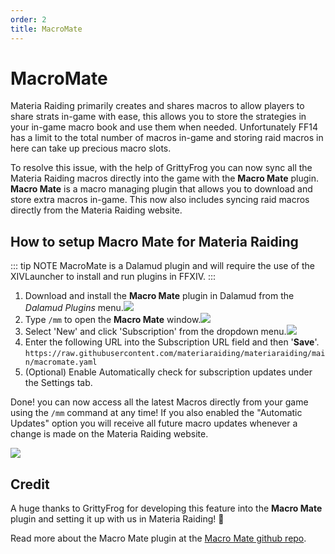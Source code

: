 ```yaml
---
order: 2
title: MacroMate
---
```


# MacroMate

Materia Raiding primarily creates and shares macros to allow players to share strats in-game with ease, this allows you to store the strategies in your in-game macro book and use them when needed.
Unfortunately FF14 has a limit to the total number of macros in-game and storing raid macros in here can take up precious macro slots. 

To resolve this issue, with the help of GrittyFrog you can now sync all the Materia Raiding macros directly into the game with the **Macro Mate** plugin. 
**Macro Mate** is a macro managing plugin that allows you to download and store extra macros in-game. This now also includes syncing raid macros directly from the Materia Raiding website.

## How to setup Macro Mate for Materia Raiding

::: tip NOTE
MacroMate is a Dalamud plugin and will require the use of the XIVLauncher to install and run plugins in FFXIV.
:::

1. Download and install the **Macro Mate** plugin in Dalamud from the *Dalamud Plugins* menu.![](https://github.com/user-attachments/assets/2ded590f-fbe1-4151-bce5-64a6f7cb3fab)
2. Type `/mm` to open the **Macro Mate** window.![](https://github.com/user-attachments/assets/28ff55f6-0343-4ede-a7fe-d3cf7d033ecc)
3. Select 'New' and click 'Subscription' from the dropdown menu.![](https://github.com/user-attachments/assets/4909e242-2fe9-4fd5-a081-c2e0cdc569fa)
4. Enter the following URL into the Subscription URL field and then '**Save**'.<br>`https://raw.githubusercontent.com/materiaraiding/materiaraiding/main/macromate.yaml`
5. (Optional) Enable Automatically check for subscription updates under the Settings tab.

Done! you can now access all the latest Macros directly from your game using the `/mm` command at any time! If you also enabled the "Automatic Updates" option you will receive all future macro updates whenever a change is made on the Materia Raiding website.

![](https://github.com/user-attachments/assets/4eca5759-8e29-43ec-82f8-497ec66a40d3)

## Credit

A huge thanks to GrittyFrog for developing this feature into the **Macro Mate** plugin and setting it up with us in Materia Raiding! 🐸

Read more about the Macro Mate plugin at the [Macro Mate github repo](https://github.com/grittyfrog/MacroMate).

